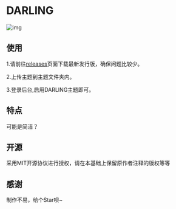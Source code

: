 # DARLING
![img](https://cdn.jsdelivr.net/gh/obentnet/DARLING@1.0.1/images/theme_logo.png)
## 使用
1.请前往[releases](https://github.com/obentnet/DARLING/releases/)页面下载最新发行版，确保问题比较少。

2.上传主题到主题文件夹内。

3.登录后台,启用DARLING主题即可。

## 特点
可能是简洁？

## 开源
采用MIT开源协议进行授权，请在本基础上保留原作者注释的版权等等

## 感谢
制作不易，给个Star呗~